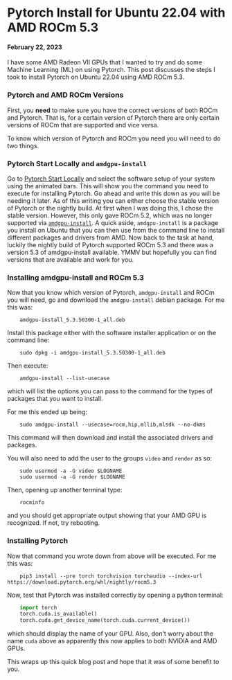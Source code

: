 # Pytorch Install for Ubuntu 22.04 with AMD ROCm 5.3
#### February 22, 2023

I have some AMD Radeon VII GPUs that I wanted to try and do some Machine Learning (ML) on using Pytorch.  This post discusses the steps I took to install Pytorch on Ubuntu 22.04 using AMD ROCm 5.3.

### Pytorch and AMD ROCm Versions

First, you __need__ to make sure you have the correct versions of both ROCm and Pytorch.  That is, for a certain version of Pytorch there are only certain versions of ROCm that are supported and vice versa.

To know which version of Pytorch and ROCm you need you will need to do two things.

### Pytorch Start Locally and `amdgpu-install`

Go to [Pytorch Start Locally](https://pytorch.org/get-started/locally/) and select the software setup of your system using the animated bars.  This will show you the command you need to execute for installing Pytorch.  Go ahead and write this down as you will be needing it later.  As of this writing you can either choose the stable version of Pytorch or the nightly build.  At first when I was doing this, I chose the stable version.  However, this only gave ROCm 5.2, which was no longer supported via [`amdgpu-install`](https://repo.radeon.com/amdgpu-install/).  A quick aside, `amdgpu-install` is a package you install on Ubuntu that you can then use from the command line to install different packages and drivers from AMD.  Now back to the task at hand, luckily the nightly build of Pytorch supported ROCm 5.3 and there was a version 5.3 of amdgpu-install available.  YMMV but hopefully you can find versions that are available and work for you.

### Installing amdgpu-install and ROCm 5.3

Now that you know which version of Pytorch, `amdgpu-install` and ROCm you will need, go and download the `amdgpu-install` debian package.  For me this was:
```
    amdgpu-install_5.3.50300-1_all.deb
```

Install this package either with the software installer application or on the command line:
```
    sudo dpkg -i amdgpu-install_5.3.50300-1_all.deb
```

Then execute:
```
    amdgpu-install --list-usecase
```
which will list the options you can pass to the command for the types of packages that you want to install.

For me this ended up being:
```
    sudo amdgpu-install --usecase=rocm,hip,mllib,mlsdk --no-dkms
```
This command will then download and install the associated drivers and packages.

You will also need to add the user to the groups `video` and `render` as so:

```
    sudo usermod -a -G video $LOGNAME
    sudo usermod -a -G render $LOGNAME
```

Then, opening up another terminal type:

```
    rocminfo
```
and you should get appropriate output showing that your AMD GPU is recognized.  If not, try rebooting.


### Installing Pytorch

Now that command you wrote down from above will be executed.  For me this was:
```
    pip3 install --pre torch torchvision torchaudio --index-url https://download.pytorch.org/whl/nightly/rocm5.3
```

Now, test that Pytorch was installed correctly by opening a python terminal:

```python
    import torch
    torch.cuda.is_available()
    torch.cuda.get_device_name(torch.cuda.current_device())
```
which should display the name of your GPU.  Also, don't worry about the name `cuda` above as apparently this now applies to both NVIDIA and AMD GPUs.

This wraps up this quick blog post and hope that it was of some benefit to you.